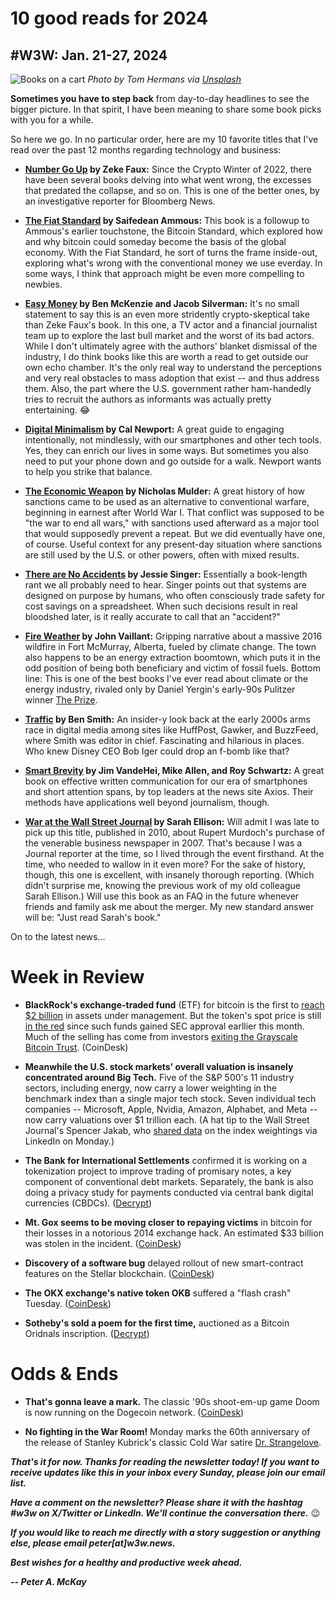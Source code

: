 # 10 good reads for 2024 
## #W3W: Jan. 21-27, 2024

![Books on a cart](https://images.unsplash.com/photo-1495446815901-a7297e633e8d)
*Photo by Tom Hermans via [Unsplash](https://unsplash.com/@tomhermans)*

**Sometimes you have to step back** from day-to-day headlines to see the bigger picture. In that spirit, I have been meaning to share some book picks with you for a while.

So here we go. In no particular order, here are my 10 favorite titles that I've read over the past 12 months regarding technology and business:

- **[Number Go Up](https://www.amazon.com/Number-Go-Up-Cryptos-Staggering/dp/0593443810/ref=sr_1_1?keywords=number+go+up&sr=8-1) by Zeke Faux:** Since the Crypto Winter of 2022, there have been several books delving into what went wrong, the excesses that predated the collapse, and so on. This is one of the better ones, by an investigative reporter for Bloomberg News.

- **[The Fiat Standard](https://www.amazon.com/Fiat-Standard-Slavery-Alternative-Civilization/dp/1544526474/ref=sr_1_1?keywords=fiat+standard&sr=8-1) by Saifedean Ammous:** This book is a followup to Ammous's earlier touchstone, the Bitcoin Standard, which explored how and why bitcoin could someday become the basis of the global economy. With the Fiat Standard, he sort of turns the frame inside-out, exploring what's wrong with the conventional money we use everday. In some ways, I think that approach might be even more compelling to newbies.

- **[Easy Money](https://www.amazon.com/Easy-Money-Cryptocurrency-Casino-Capitalism/dp/1419766392/ref=sr_1_4?keywords=Easy+Money&sr=8-4) by Ben McKenzie and Jacob Silverman:** It's no small statement to say this is an even more stridently crypto-skeptical take than Zeke Faux's book. In this one, a TV actor and a financial journalist team up to explore the last bull market and the worst of its bad actors. While I don't ultimately agree with the authors' blanket dismissal of the industry, I do think books like this are worth a read to get outside our own echo chamber. It's the only real way to understand the perceptions and very real obstacles to mass adoption that exist -- and thus address them. Also, the part where the U.S. government rather ham-handedly tries to recruit the authors as informants was actually pretty entertaining. 😂

- **[Digital Minimalism](https://www.amazon.com/Digital-Minimalism-Choosing-Focused-Noisy/dp/0525536515/ref=sr_1_1?keywords=digital+minimalism&sr=8-1) by Cal Newport:** A great guide to engaging intentionally, not mindlessly, with our smartphones and other tech tools. Yes, they can enrich our lives in some ways. But sometimes you also need to put your phone down and go outside for a walk. Newport wants to help you strike that balance.

- **[The Economic Weapon](https://www.amazon.com/Economic-Weapon-Rise-Sanctions-Modern/dp/0300259360/ref=tmm_hrd_swatch_0?_encoding=UTF8&sr=8-1) by Nicholas Mulder:** A great history of how sanctions came to be used as an alternative to conventional warfare, beginning in earnest after World War I. That conflict was supposed to be "the war to end all wars," with sanctions used afterward as a major tool that would supposedly prevent a repeat. But we did eventually have one, of course. Useful context for any present-day situation where sanctions are still used by the U.S. or other powers, often with mixed results.

- **[There are No Accidents](https://www.amazon.com/There-Are-No-Accidents-Disaster_Who/dp/1982129662/ref=tmm_hrd_swatch_0?_encoding=UTF8&sr=8-1) by Jessie Singer:** Essentially a book-length rant we all probably need to hear. Singer points out that systems are designed on purpose by humans, who often consciously trade safety for cost savings on a spreadsheet. When such decisions result in real bloodshed later, is it really accurate to call that an "accident?"

- **[Fire Weather](https://www.amazon.com/Fire-Weather-Story-Hotter-World/dp/1524732850/ref=tmm_hrd_swatch_0?_encoding=UTF8&sr=8-2) by John Vaillant:** Gripping narrative about a massive 2016 wildfire in Fort McMurray, Alberta, fueled by climate change. The town also happens to be an energy extraction boomtown, which puts it in the odd position of being both beneficiary and victim of fossil fuels. Bottom line: This is one of the best books I've ever read about climate or the energy industry, rivaled only by Daniel Yergin's early-90s Pulitzer winner [The Prize](https://www.amazon.com/Prize-Epic-Quest-Money-Power/dp/0671502484/ref=tmm_hrd_swatch_0?_encoding=UTF8&sr=1-1).

- **[Traffic](https://www.amazon.com/Traffic-Genius-Rivalry-Delusion-Billion-Dollar/dp/0593299752/ref=tmm_hrd_swatch_0?_encoding=UTF8&sr=8-1) by Ben Smith:** An insider-y look back at the early 2000s arms race in digital media among sites like HuffPost, Gawker, and BuzzFeed, where Smith was editor in chief. Fascinating and hilarious in places. Who knew Disney CEO Bob Iger could drop an f-bomb like that?

- **[Smart Brevity](https://www.amazon.com/Smart-Brevity-Power-Saying-More/dp/1523516976/ref=tmm_hrd_swatch_0?_encoding=UTF8&sr=8-1) by Jim VandeHei, Mike Allen, and Roy Schwartz:** A great book on effective written communication for our era of smartphones and short attention spans, by top leaders at the news site Axios. Their methods have applications well beyond journalism, though.  

- **[War at the Wall Street Journal](https://www.amazon.com/War-Wall-Street-Journal-Struggle/dp/0547152434/ref=sr_1_1?keywords=war+at+the+wall+street+journal&sr=8-1) by Sarah Ellison:** Will admit I was late to pick up this title, published in 2010, about Rupert Murdoch's purchase of the venerable business newspaper in 2007. That's because I was a Journal reporter at the time, so I lived through the event firsthand. At the time, who needed to wallow in it even more? For the sake of history, though, this one is excellent, with insanely thorough reporting. (Which didn't surprise me, knowing the previous work of my old colleague Sarah Ellison.) Will use this book as an FAQ in the future whenever friends and family ask me about the merger. My new standard answer will be: "Just read Sarah's book."

On to the latest news...

# Week in Review

- **BlackRock's exchange-traded fund** (ETF) for bitcoin is the first to [reach $2 billion](https://www.coindesk.com/markets/2024/01/26/blackrocks-bitcoin-etf-first-to-reach-2b-in-aum/) in assets under management. But the token's spot price is still [in the red](https://www.coindesk.com/consensus-magazine/2024/01/26/why-is-everyone-suddenly-bearish-about-bitcoin/) since such funds gained SEC approval earllier this month. Much of the selling has come from investors [exiting the Grayscale Bitcoin Trust](https://www.coindesk.com/markets/2024/01/24/grayscales-gbtc-has-moved-more-than-100k-btc-to-exchange-since-spot-bitcoin-etf-launch/). (CoinDesk)

- **Meanwhile the U.S. stock markets' overall valuation is insanely concentrated around Big Tech.** Five of the S&P 500's 11 industry sectors, including energy, now carry a lower weighting in the benchmark index than a single major tech stock. Seven individual tech companies -- Microsoft, Apple, Nvidia, Amazon, Alphabet, and Meta -- now carry valuations over $1 trillion each. (A hat tip to the Wall Street Journal's Spencer Jakab, who [shared data](https://www.linkedin.com/posts/spencer-jakab-43b635b_oilandgas-technology-investing-activity-7155559846962995200-2W5Y/) on the index weightings via LinkedIn on Monday.)

- **The Bank for International Settlements** confirmed it is working on a tokenization project to improve trading of promisary notes, a key component of conventional debt markets. Separately, the bank is also doing a privacy study for payments conducted via central bank digital currencies (CBDCs). ([Decrypt](https://www.theblock.co/post/274009/bis-confirms-tokenization-project-as-part-of-six-projects-for-2024))

- **Mt. Gox seems to be moving closer to repaying victims** in bitcoin for their losses in a notorious 2014 exchange hack. An estimated $33 billion was stolen in the incident. ([CoinDesk](https://www.coindesk.com/business/2024/01/23/mt-gox-moves-seemingly-closer-to-bitcoin-repayments-for-2014-hack-victims/))

- **Discovery of a software bug** delayed rollout of new smart-contract features on the Stellar blockchain. ([CoinDesk](https://www.coindesk.com/tech/2024/01/27/stellars-foundation-supports-delay-of-smart-contracts-upgrade-after-bug-found/))

- **The OKX exchange's native token OKB** suffered a "flash crash" Tuesday. ([CoinDesk](https://www.coindesk.com/business/2024/01/23/crypto-exchange-okxs-token-suffers-50-flash-crash-amid-liquidation-cascade/))

- **Sotheby's sold a poem for the first time,** auctioned as a Bitcoin Oridnals inscription. ([Decrypt](https://decrypt.co/214475/bitcoin-ordinals-inscription-marks-first-individual-poem-sale-sothebys))

# Odds & Ends

- **That's gonna leave a mark.** The classic '90s shoot-em-up game Doom is now running on the Dogecoin network. ([CoinDesk](https://www.coindesk.com/markets/2024/01/24/someone-just-put-90s-darling-game-doom-on-dogecoin/))

- **No fighting in the War Room!** Monday marks the 60th anniversary of the release of Stanley Kubrick's classic Cold War satire [Dr. Strangelove](https://www.rottentomatoes.com/m/dr_strangelove).

_**That's it for now. Thanks for reading the newsletter today! If you want to receive updates like this in your inbox every Sunday, please join our email list.**_

_**Have a comment on the newsletter? Please share it with the hashtag #w3w on X/Twitter or LinkedIn. We'll continue the conversation there.**_ 😉

_**If you would like to reach me directly with a story suggestion or anything else, please email peter[at]w3w.news.**_

<!--Move this content to standing editorial policy page on the website.     _**Note: #Web3Weekly content is intended for journalistic purposes only, not as investment advice. Always [DYOR](https://www.urbandictionary.com/define.php?term=DYOR) and consult appropriate financial professionals before making investment decisions.**_ -->

_**Best wishes for a healthy and productive week ahead.**_  

_**-- Peter A. McKay**_  

